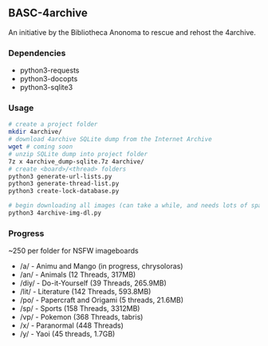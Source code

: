 ## BASC-4archive

An initiative by the Bibliotheca Anonoma to rescue and rehost the 4archive.

### Dependencies

* python3-requests
* python3-docopts
* python3-sqlite3

### Usage

```bash
# create a project folder
mkdir 4archive/
# download 4archive SQLite dump from the Internet Archive
wget # coming soon
# unzip SQLite dump into project folder
7z x 4archive_dump-sqlite.7z 4archive/
# create <board>/<thread> folders
python3 generate-url-lists.py
python3 generate-thread-list.py
python3 create-lock-database.py

# begin downloading all images (can take a while, and needs lots of space)
python3 4archive-img-dl.py
```

### Progress

~250 per folder for NSFW imageboards

* /a/ - Animu and Mango (in progress, chrysoloras)
* /an/ - Animals (12 Threads, 317MB)
* /diy/ - Do-it-Yourself (39 Threads, 265.9MB)
* /lit/ - Literature (142 Threads, 593.8MB)
* /po/ - Papercraft and Origami (5 threads, 21.6MB)
* /sp/ - Sports (158 Threads, 3312MB)
* /vp/ - Pokemon (368 Threads, tabris)
* /x/ - Paranormal (448 Threads)
* /y/ - Yaoi (45 threads, 1.7GB)